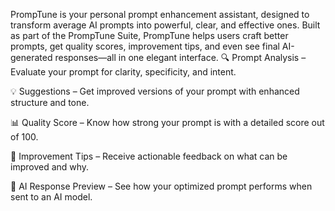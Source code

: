 PrompTune is your personal prompt enhancement assistant, designed to transform average AI prompts into powerful, clear, and effective ones. Built as part of the PrompTune Suite, PrompTune helps users craft better prompts, get quality scores, improvement tips, and even see final AI-generated responses—all in one elegant interface.
🔍 Prompt Analysis – Evaluate your prompt for clarity, specificity, and intent.

💡 Suggestions – Get improved versions of your prompt with enhanced structure and tone.

📊 Quality Score – Know how strong your prompt is with a detailed score out of 100.

🧠 Improvement Tips – Receive actionable feedback on what can be improved and why.

🤖 AI Response Preview – See how your optimized prompt performs when sent to an AI model.
